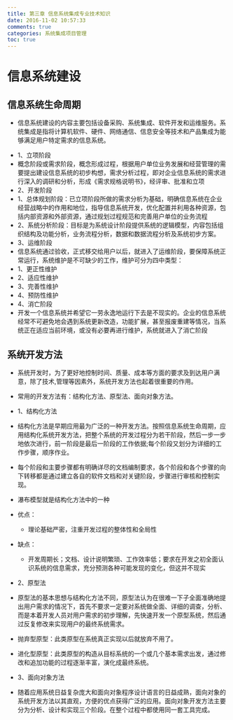 ```yaml
---
title: 第三章 信息系统集成专业技术知识
date: 2016-11-02 10:57:33 
comments: true 
categories: 系统集成项目管理
toc: true
---
```


# 信息系统建设
## 信息系统生命周期
- 信息系统建设的内容主要包括设备采购、系统集成、软件开发和运维服务。系统集成是指将计算机软件、硬件、网络通信、信息安全等技术和产品集成为能够满足用户特定需求的信息系统。
<!--more-->
- 1、立项阶段
 - 概念阶段或需求阶段，概念形成过程，根据用户单位业务发展和经营管理的需要提出建设信息系统的初步构想，需求分析过程，即对企业信息系统的需求进行深入的调研和分析，形成《需求规格说明书》，经评审、批准和立项
- 2、开发阶段
 - 1、总体规划阶段：已立项阶段所做的需求分析为基础，明确信息系统在企业经营战略中的作用和地位，指导信息系统开发，优化配置并利用各种资源，包括内部资源和外部资源，通过规划过程规范和完善用户单位的业务流程
 - 2、系统分析阶段：目标是为系统设计阶段提供系统的逻辑模型，内容包括组织结构及功能分析，业务流程分析，数据和数据流程分析及系统初步方案。
- 3、运维阶段
 - 信息系统通过验收，正式移交给用户以后，就进入了运维阶段，要保障系统正常运行，系统维护是不可缺少的工作，维护可分为四中类型：
 - 1、更正性维护
 - 2、适应性维护
 - 3、完善性维护
 - 4、预防性维护
- 4、消亡阶段
 - 开发一个信息系统并希望它一劳永逸地运行下去是不现实的。企业的信息系统经常不可避免地会遇到系统更新改造，功能扩展，甚至报废重建等情况，当系统正在适应当前环境，或没有必要再进行维护，系统就进入了消亡阶段

## 系统开发方法
- 系统开发时，为了更好地控制时间、质量、成本等方面的要求及到达用户满意，除了技术,管理等因素外，系统开发方法也起着很重要的作用。
- 常用的开发方法有：结构化方法、原型法、面向对象方法。

- 1、结构化方法
 - 结构化方法是早期应用最为广泛的一种开发方法。按照信息系统生命周期，应用结构化系统开发方法，把整个系统的开发过程分为若干阶段，然后一步一步地依次进行，前一阶段是最后一阶段的工作依据;每个阶段又划分为详细的工作步骤，顺序作业。
 - 每个阶段和主要步骤都有明确详尽的文档编制要求，各个阶段和各个步骤的向下转移都是通过建立各自的软件文档和对关键阶段，步骤进行审核和控制实现。
 - 瀑布模型就是结构化方法中的一种
 - 优点：
   - 理论基础严密，注重开发过程的整体性和全局性
 - 缺点：
   - 开发周期长；文档、设计说明繁琐、工作效率低；要求在开发之初全面认识系统的信息需求，充分预测各种可能发现的变化，但这并不现实
- 2、原型法
 - 原型法的基本思想与结构化方法不同，原型法认为在很难一下子全面准确地提出用户需求的情况下，首先不要求一定要对系统做全面、详细的调查，分析、而是本着开发人员对用户需求的初步理解，先快速开发一个原型系统，然后通过反复修改来实现用户的最终系统需求。
 - 抛弃型原型：此类原型在系统真正实现以后就放弃不用了。
 - 进化型原型：此类原型的构造从目标系统的一个或几个基本需求出发，通过修改和追加功能的过程逐渐丰富，演化成最终系统。
- 3、面向对象方法
 - 随着应用系统日益复杂庞大和面向对象程序设计语言的日益成熟，面向对象的系统开发方法以其直观，方便的优点获得广泛的应用。面向对象开发方法主要分为分析、设计和实现三个阶段。在整个过程中都使用同一套工具完成。